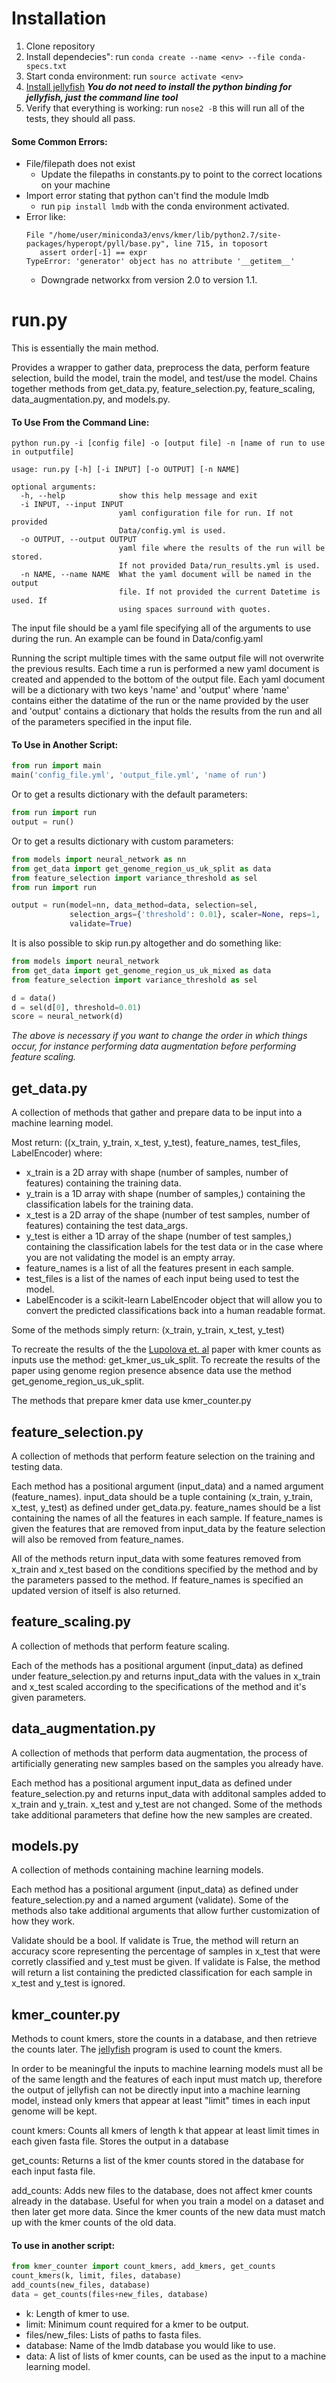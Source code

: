 # Installation

1. Clone repository
1. Install dependecies": run `conda create --name <env> --file conda-specs.txt`
1. Start conda environment: run `source activate <env>`
1. [Install jellyfish](https://github.com/gmarcais/Jellyfish "Jellyfish GitHub") __*You do not need to install the python binding for jellyfish, just the command line tool*__
1. Verify that everything is working: run `nose2 -B` this will run all of the tests, they should all pass.

#### Some Common Errors:

* File/filepath does not exist
  * Update the filepaths in constants.py to point to the correct locations on your machine
* Import error stating that python can't find the module lmdb
  * run `pip install lmdb` with the conda environment activated.
* Error like:
    ```
    File "/home/user/miniconda3/envs/kmer/lib/python2.7/site-packages/hyperopt/pyll/base.py", line 715, in toposort
       assert order[-1] == expr
    TypeError: 'generator' object has no attribute '__getitem__'
    ```
  * Downgrade networkx from version 2.0 to version 1.1.


# run.py
This is essentially the main method.

Provides a wrapper to gather data, preprocess the data, perform feature selection, build the model, train the model, and test/use the model. Chains together methods from get_data.py, feature_selection.py, feature_scaling, data_augmentation.py, and models.py.

#### To Use From the Command Line:

```
python run.py -i [config file] -o [output file] -n [name of run to use in outputfile]
```

```
usage: run.py [-h] [-i INPUT] [-o OUTPUT] [-n NAME]

optional arguments:
  -h, --help            show this help message and exit
  -i INPUT, --input INPUT
                        yaml configuration file for run. If not provided
                        Data/config.yml is used.
  -o OUTPUT, --output OUTPUT
                        yaml file where the results of the run will be stored.
                        If not provided Data/run_results.yml is used.
  -n NAME, --name NAME  What the yaml document will be named in the output
                        file. If not provided the current Datetime is used. If
                        using spaces surround with quotes.
```


The input file should be a yaml file specifying all of the arguments to use during the run. An example can be found in Data/config.yaml

Running the script multiple times with the same output file will not overwrite the previous results. Each time a run is performed a new yaml document is created and appended to the bottom of the output file. Each yaml document will be a dictionary with two keys 'name' and 'output' where 'name' contains either the datatime of the run or the name provided by the user and 'output' contains a dictionary that holds the results from the run and all of the parameters specified in the input file.

#### To Use in Another Script:

```python
from run import main
main('config_file.yml', 'output_file.yml', 'name of run')
```

Or to get a results dictionary with the default parameters:

```python
from run import run
output = run()
```

Or to get a results dictionary with custom parameters:

```python
from models import neural_network as nn
from get_data import get_genome_region_us_uk_split as data
from feature_selection import variance_threshold as sel
from run import run

output = run(model=nn, data_method=data, selection=sel,
             selection_args={'threshold': 0.01}, scaler=None, reps=1,
             validate=True)
```

It is also possible to skip run.py altogether and do something like:

```python
from models import neural_network
from get_data import get_genome_region_us_uk_mixed as data
from feature_selection import variance_threshold as sel

d = data()
d = sel(d[0], threshold=0.01)
score = neural_network(d)
```

*The above is necessary if you want to change the order in which things occur, for instance performing data augmentation before performing feature scaling.*


## get_data.py

A collection of methods that gather and prepare data to be input into a machine learning model.

Most return: ((x_train, y_train, x_test, y_test), feature_names, test_files, LabelEncoder) where:
* x_train is a 2D array with shape (number of samples, number of features) containing the training data.
* y_train is a 1D array with shape (number of samples,) containing the classification labels for the training data.
* x_test is a 2D array of the shape (number of test samples, number of features) containing the test data_args.
* y_test is either a 1D array of the shape (number of test samples,) containing the classification labels for the test data or in the case where you are not validating the model is an empty array.
* feature_names is a list of all the features present in each sample.
* test_files is a list of the names of each input being used to test the model.
* LabelEncoder is a scikit-learn LabelEncoder object that will allow you to convert the predicted classifications back into a human readable format.

Some of the methods simply return: (x_train, y_train, x_test, y_test)

To recreate the results of the the [Lupolova et. al](https://www.ncbi.nlm.nih.gov/pmc/articles/PMC5056084/ "NCBI article") paper with kmer counts as inputs use the method: get_kmer_us_uk_split. To recreate the results of the paper using genome region presence absence data use the method get_genome_region_us_uk_split.

The methods that prepare kmer data use kmer_counter.py


## feature_selection.py

A collection of methods that perform feature selection on the training and testing data.

Each method has a positional argument (input_data) and a named argument (feature_names). input_data should be a tuple containing (x_train, y_train, x_test, y_test) as defined under get_data.py. feature_names should be a list containing the names of all the features in each sample. If feature_names is given the features that are removed from input_data by the feature selection will also be removed from feature_names.

All of the methods return input_data with some features removed from x_train and x_test based on the conditions specified by the method and by the parameters passed to the method. If feature_names is specified an updated version of itself is also returned.


## feature_scaling.py

A collection of methods that perform feature scaling.

Each of the methods has a positional argument (input_data) as defined under feature_selection.py and returns input_data with the values in x_train and x_test scaled according to the specifications of the method and it's given parameters.


## data_augmentation.py

A collection of methods that perform data augmentation, the process of artificially generating new samples based on the samples you already have.

Each method has a positional argument input_data as defined under feature_selection.py and returns input_data with additonal samples added to x_train and y_train. x_test and y_test are not changed. Some of the methods take additional parameters that define how the new samples are created.


## models.py

A collection of methods containing machine learning models.

Each method has a positional argument (input_data) as defined under feature_selection.py and a named argument (validate). Some of the methods also take additional arguments that allow further customization of how they work.

Validate should be a bool. If validate is True, the method will return an accuracy score representing the percentage of samples in x_test that were corretly classified and y_test must be given. If validate is False, the method will return a list containing the predicted classification for each sample in x_test and y_test is ignored.


## kmer_counter.py

Methods to count kmers, store the counts in a database, and then retrieve the counts later. The [jellyfish](https://github.com/gmarcais/Jellyfish "Jellyfish GitHub") program is used to count the kmers.

In order to be meaningful the inputs to machine learning models must all be of the same length and the features of each input must match up, therefore the output of jellyfish can not be directly input into a machine learning model, instead only kmers that appear at least "limit" times in each input genome will be kept.

count kmers: Counts all kmers of length k that appear at least limit times in each given fasta file. Stores the output in a database

get_counts: Returns a list of the kmer counts stored in the database for each input fasta file.

add_counts: Adds new files to the database, does not affect kmer counts already in the database. Useful for when you train a model on a dataset and then later get more data. Since the kmer counts of the new data must match up with the kmer counts of the old data.


#### To use in another script:

```python
from kmer_counter import count_kmers, add_kmers, get_counts
count_kmers(k, limit, files, database)
add_counts(new_files, database)
data = get_counts(files+new_files, database)
```

- k: Length of kmer to use.
- limit: Minimum count required for a kmer to be output.
- files/new_files: Lists of paths to fasta files.
- database: Name of the lmdb database you would like to use.
- data: A list of lists of kmer counts, can be used as the input to a machine learning model.
